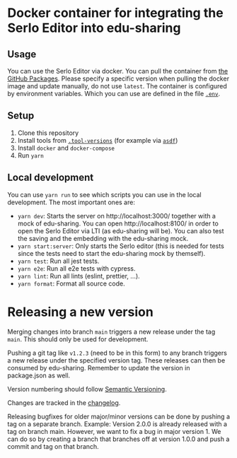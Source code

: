 # Docker container for integrating the Serlo Editor into edu-sharing

## Usage

You can use the Serlo Editor via docker. You can pull the container from
[the GitHub Packages](https://github.com/serlo/serlo-editor-for-edusharing/pkgs/container/serlo-editor-for-edusharing).
Please specify a specific version when pulling the docker image and update
manually, do not use `latest`. The container is configured by environment
variables. Which you can use are defined in the file [`.env`](./.env).

## Setup

1. Clone this repository
2. Install tools from [`.tool-versions`](./.tool-versions) (for example via
   [`asdf`](https://asdf-vm.com/))
3. Install `docker` and `docker-compose`
4. Run `yarn`

## Local development

You can use `yarn run` to see which scripts you can use in the local
development. The most important ones are:

- `yarn dev`: Starts the server on http://localhost:3000/ together with a mock
  of edu-sharing. You can open http://localhost:8100/ in order to open the Serlo
  Editor via LTI (as edu-sharing will be). You can also test the saving and the
  embedding with the edu-sharing mock.
- `yarn start:server`: Only starts the Serlo editor (this is needed for tests
  since the tests need to start the edu-sharing mock by themself).
- `yarn test`: Run all jest tests.
- `yarn e2e`: Run all e2e tests with cypress.
- `yarn lint`: Run all lints (eslint, prettier, ...).
- `yarn format`: Format all source code.

# Releasing a new version

Merging changes into branch `main` triggers a new release under the tag `main`.
This should only be used for development.

Pushing a git tag like `v1.2.3` (need to be in this form) to any branch triggers
a new release under the specified version tag. These releases can then be
consumed by edu-sharing. Remember to update the version in package.json as well.

Version numbering should follow
[Semantic Versioning](https://semver.org/lang/de/spec/v2.0.0.html).

Changes are tracked in the [changelog](./CHANGELOG.md).

Releasing bugfixes for older major/minor versions can be done by pushing a tag
on a separate branch. Example: Version 2.0.0 is already released with a tag on
branch main. However, we want to fix a bug in major version 1. We can do so by
creating a branch that branches off at version 1.0.0 and push a commit and tag
on that branch.

